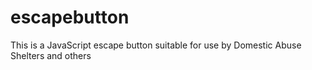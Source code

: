 # escapebutton
This is a JavaScript escape button suitable for use by Domestic Abuse Shelters and others
